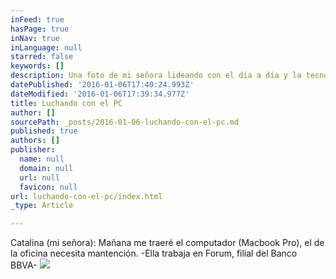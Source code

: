 ```yaml
---
inFeed: true
hasPage: true
inNav: true
inLanguage: null
starred: false
keywords: []
description: Una foto de mi señora lideando con el día a día y la tecnología en su oficina...
datePublished: '2016-01-06T17:40:24.993Z'
dateModified: '2016-01-06T17:39:34.977Z'
title: Luchando con el PC
author: []
sourcePath: _posts/2016-01-06-luchando-con-el-pc.md
published: true
authors: []
publisher:
  name: null
  domain: null
  url: null
  favicon: null
url: luchando-con-el-pc/index.html
_type: Article

---
```

Catalina (mi señora): Mañana me traeré el computador (Macbook Pro), el de la oficina necesita mantención. -Ella trabaja en Forum, filial del Banco BBVA-
![](https://the-grid-user-content.s3-us-west-2.amazonaws.com/d470b412-bdc4-41c9-a13d-5e9eb9081b28.jpg)
